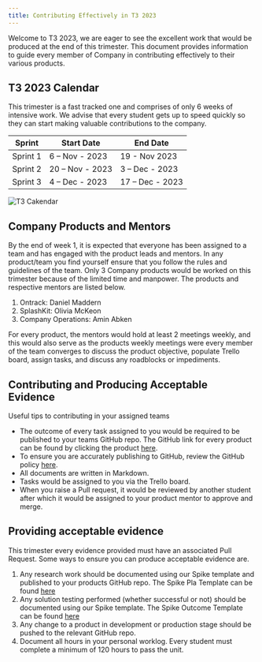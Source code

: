 ```yaml
---
title: Contributing Effectively in T3 2023
---
```


Welcome to T3 2023, we are eager to see the excellent work that would be produced at the end of this
trimester. This document provides information to guide every member of Company in contributing
effectively to their various products.

## T3 2023 Calendar

This trimester is a fast tracked one and comprises of only 6 weeks of intensive work. We advise that
every student gets up to speed quickly so they can start making valuable contributions to the
company.

| Sprint   | Start Date      | End Date        |
| -------- | --------------- | --------------- |
| Sprint 1 | 6 – Nov - 2023  | 19 - Nov 2023   |
| Sprint 2 | 20 – Nov - 2023 | 3 – Dec - 2023  |
| Sprint 3 | 4 – Dec - 2023  | 17 – Dec - 2023 |

![T3 Cakendar](/T3-calendar.png)

## Company Products and Mentors

By the end of week 1, it is expected that everyone has been assigned to a team and has engaged with
the product leads and mentors. In any product/team you find yourself ensure that you follow the
rules and guidelines of the team. Only 3 Company products would be worked on this trimester
because of the limited time and manpower. The products and respective mentors are listed below.

1. Ontrack: Daniel Maddern
2. SplashKit: Olivia McKeon
3. Company Operations: Amin Abken

For every product, the mentors would hold at least 2 meetings weekly, and this would also serve as
the products weekly meetings were every member of the team converges to discuss the product
objective, populate Trello board, assign tasks, and discuss any roadblocks or impediments.

## Contributing and Producing Acceptable Evidence

Useful tips to contributing in your assigned teams

- The outcome of every task assigned to you would be required to be published to your teams GitHub
  repo. The GitHub link for every product can be found by clicking the product
  [here](https://main--strong-fairy-c1bde1.netlify.app/products/products/).
- To ensure you are accurately publishing to GitHub, review the GitHub policy
  [here](https://main--strong-fairy-c1bde1.netlify.app/policies/github-management-policy/).
- All documents are written in Markdown.
- Tasks would be assigned to you via the Trello board.
- When you raise a Pull request, it would be reviewed by another student after which it would be
  assigned to your product mentor to approve and merge.

## Providing acceptable evidence

This trimester every evidence provided must have an associated Pull Request. Some ways to ensure you
can produce acceptable evidence are.

1. Any research work should be documented using our Spike template and published to your products
   GitHub repo. The Spike Pla Template can be found
   [here](https://github.com/thoth-tech/documentation/blob/main/docs/Templates/SpikePlan-Template.md)
2. Any solution testing performed (whether successful or not) should be documented using our Spike
   template. The Spike Outcome Template can be found
   [here](https://github.com/thoth-tech/documentation/blob/main/docs/Templates/SpikeOutcome-Template.md)
3. Any change to a product in development or production stage should be pushed to the relevant
   GitHub repo.
4. Document all hours in your personal worklog. Every student must complete a minimum of 120 hours
   to pass the unit.
